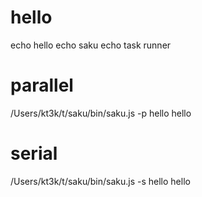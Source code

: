 # hello

echo hello
echo saku
echo task runner

# parallel

/Users/kt3k/t/saku/bin/saku.js -p hello hello

# serial

/Users/kt3k/t/saku/bin/saku.js -s hello hello
